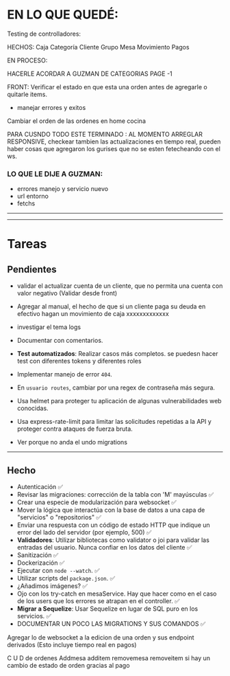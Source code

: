 
# EN LO QUE QUEDÉ:
Testing de controlladores:

HECHOS:
Caja
Categoría
Cliente
Grupo
Mesa
Movimiento
Pagos


EN PROCESO:



HACERLE ACORDAR A GUZMAN DE CATEGORIAS PAGE -1

FRONT:
Verificar el estado en que esta una orden antes de agregarle o quitarle items.
- manejar errores y exitos

Cambiar el orden de las ordenes en home cocina

PARA CUSNDO TODO ESTE TERMINADO :
AL MOMENTO ARREGLAR RESPONSIVE, checkear tambien las actualizaciones en tiempo real,
pueden haber cosas que agregaron los gurises que no se esten fetecheando con el ws. 

### LO QUE LE DIJE A GUZMAN:
- errores manejo y servicio nuevo
- url entorno
- fetchs

---
---

# Tareas
 
## Pendientes

- validar el actualizar cuenta de un cliente, que no permita una cuenta con valor negativo (Validar desde front)

- Agregar al manual, el hecho de que si un cliente paga su deuda en efectivo hagan un movimiento de caja
xxxxxxxxxxxxx
- investigar el tema logs

- Documentar con comentarios.

- **Test automatizados**: Realizar casos más completos. se puedesn hacer test con diferentes tokens y diferentes roles

- Implementar manejo de error `404`.

- En `usuario routes`, cambiar por una regex de contraseña más segura.

- Usa helmet para proteger tu aplicación de algunas vulnerabilidades web conocidas.

- Usa express-rate-limit para limitar las solicitudes repetidas a la API y proteger contra ataques de fuerza bruta.

- Ver porque no anda el undo migrations
---

## Hecho

- Autenticación ✅
- Revisar las migraciones: corrección de la tabla con 'M' mayúsculas ✅
- Crear una especie de modularización para websocket ✅
- Mover la lógica que interactúa con la base de datos a una capa de "servicios" o "repositorios" ✅
- Enviar una respuesta con un código de estado HTTP que indique un error del lado del servidor (por ejemplo, 500) ✅
- **Validadores**: Utilizar bibliotecas como validator o joi para validar las entradas del usuario. Nunca confiar en los datos del cliente ✅
- Sanitización ✅
- Dockerización ✅
- Ejecutar con `node --watch`. ✅
- Utilizar scripts del `package.json`. ✅
- ¿Añadimos imágenes? ✅
- Ojo con los try-catch en mesaService. Hay que hacer como en el caso de los users que los errores se atrapan en el controller.  ✅
- **Migrar a Sequelize**: Usar Sequelize en lugar de SQL puro en los servicios. ✅
- DOCUMENTAR UN POCO LAS MIGRATIONS Y SUS COMANDOS ✅





Agregar lo de websocket a la edicion de una orden y sus endpoint derivados (Esto incluye tiempo real en pagos)

C
U
D
de ordenes
Addmesa
additem
removemesa
removeitem
si hay un cambio de estado de orden gracias al pago